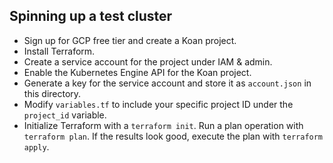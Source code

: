 ## Spinning up a test cluster

- Sign up for GCP free tier and create a Koan project.
- Install Terraform.
- Create a service account for the project under IAM & admin.
- Enable the Kubernetes Engine API for the Koan project.
- Generate a key for the service account and store it as ``account.json`` in this directory.
- Modify ``variables.tf`` to include your specific project ID under the ``project_id`` variable.
- Initialize Terraform with a ``terraform init``. Run a plan operation with ``terraform plan``. If the results look good, execute the plan with ``terraform apply``.
